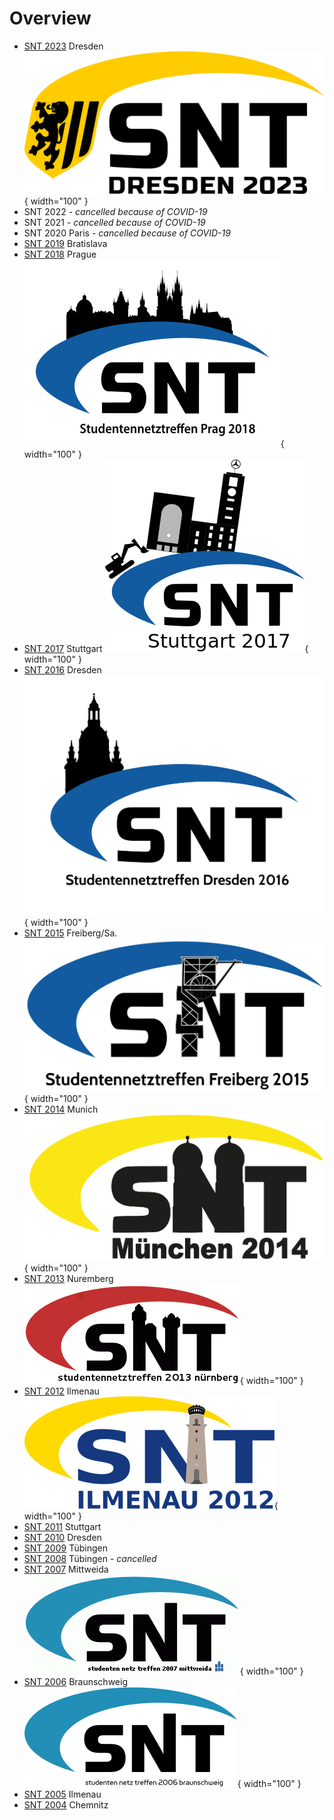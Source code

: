 # Overview

-   [SNT 2023](snt2023.md) Dresden ![snt2023.png](snt2023.png){ width="100" }
-   SNT 2022 - *cancelled because of COVID-19*
-   SNT 2021 - *cancelled because of COVID-19*
-   SNT 2020 Paris - *cancelled because of COVID-19*
-   [SNT 2019](snt2019.md) Bratislava
-   [SNT 2018](snt2018.md) Prague ![snt2018.png](snt2018.png){ width="100" }
-   [SNT 2017](snt2017.md) Stuttgart ![snt2017.png](snt2017.png){ width="100" }
-   [SNT 2016](snt2016.md) Dresden ![snt2016.png](snt2016.png){ width="100" }
-   [SNT 2015](snt2015.md) Freiberg/Sa. ![snt2015.png](snt2015.png){ width="100" }
-   [SNT 2014](snt2014.md) Munich ![snt2014.png](snt2014.png){ width="100" }
-   [SNT 2013](snt2013.md) Nuremberg ![snt2013.png](snt2013.png){ width="100" }
-   [SNT 2012](snt2012.md) Ilmenau ![snt2012.png](snt2012.png){ width="100" }
-   [SNT 2011](snt2011.md) Stuttgart
-   [SNT 2010](snt2010.md) Dresden
-   [SNT 2009](snt2009.md) Tübingen
-   [SNT 2008](snt2008.md) Tübingen - *cancelled*
-   [SNT 2007](snt2007.md) Mittweida ![snt2007.gif](snt2007.gif){ width="100" }
-   [SNT 2006](snt2006.md) Braunschweig ![snt2006.png](snt2006.png){ width="100" }
-   [SNT 2005](snt2005.md) Ilmenau
-   [SNT 2004](snt2004.md) Chemnitz
